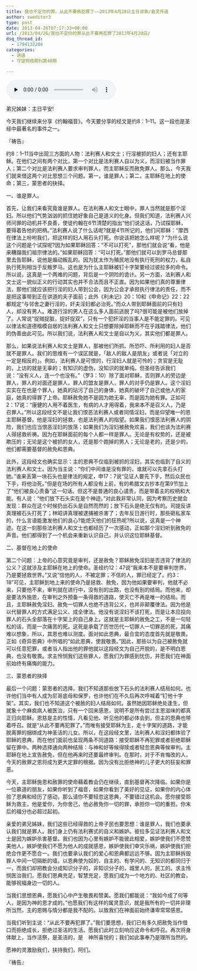 ```yaml
---
title: 我也不定你的罪，从此不要再犯罪了——2013年4月28日主日讲章/袁灵传道
author: sweditor3
type: post
date: 2013-04-26T07:17:33+00:00
url: /2013/04/26/我也不定你的罪从此不要再犯罪了2013年4月28日/
dsq_thread_id:
  - 1794132204
categories:
  - 讲道
  - 守望网络期刊第48期

---
```

<div id="c-8212" class="grandmp3">
  <audio src="https://t5.shwchurch.org/wp-content/uploads/2013/04/20130426150051451.mp3" controls false preload="none" autobuffer="false"></audio>
</div>

弟兄姊妹：主日平安!

今天我们继续来分享《约翰福音》。今天要分享的经文是约8：1–11。这一段也是圣经中最著名的事件之一。
  
『祷告』

约8：1–11当中出现三方面的人物：法利赛人和文士；行淫被抓的妇人；还有主耶稣。在他们之间有两个对比，第一个对比是法利赛人自以为义，而淫妇被当作罪人；第二个对比是法利赛人要求审判罪人，而主耶稣反而赦免罪人。那么，今天我们就来借这两个对比思想三个问题。第一，谁是罪人；第二，主耶稣在地上的使命；第三，蒙恩者的抉择。

一、谁是罪人。

首先，让我们来看究竟谁是罪人。在法利赛人和文士眼中，罪人当然就是那个淫妇。所以他们气势汹汹的抓住她好象自己是道义的化身。但我们知道，法利赛人兴师问罪的动机并不良善，使徒约翰在6节清楚的指出“他们说这话，乃试探耶稣，要得着告他的把柄。”法利赛人说了什么话呢?就是4节所记的，他们问耶稣：“摩西在律法上吩咐我们，把这样的妇人用石头打死。你说该把她怎么样呢？”为什么说这个问题是个试探呢?因为如果耶稣回答：“不可以打死”，那他们就会说“看，他是来糟蹋我们祖宗律法的。”如果耶稣回答：“可以打死。”那他们就可以到罗马总督那里去告耶稣，说他是煽动叛乱的。因为犹太作为殖民地没有执行死刑的权力，私自执行死刑相当于反叛罗马。这也是为什么主耶稣被钉十字架要经过彼拉多的命令。所以说，这真是一个两难的问题，背后是一个阴险的诡计。另一方面，法利赛人和文士这一貌似正义的行动其实也并不合法而且不正直。因为如果他们真的尊重律法，那他们就应该把行淫的妇人带到公会，因为公会才承担执行律法的责任，而不是把这事带到正在讲道的夫子面前；此外《利未记》20：10和《申命记》22：22都规定“与邻舍之妻行淫的，奸夫淫妇都必治死。”而众人带到耶稣面前的只有妇人，却没有男人。难道行淫的男人在这么多人面前逃脱了吗?很可能是被他们放掉了。人常说“捉贼捉脏，捉奸捉双”，只有一个犯奸淫的当事人是不能定罪的。可见以律法和道德楷模自居的法利赛人和文士只想要除掉耶稣而不在乎践踏律法，他们的伪善由此可见。所以我们说，法利赛人和文士是自以为义，其实他们都是罪人。

那么，如果说法利赛人和文士是罪人，那被他们所抓、所恐吓、所利用的妇人是否就不是罪人。我们的思维有一个误区就是，「敌人的敌人是朋友」或者说「对立的一定是相反的」。例如，法利赛人是可恨的，行淫妇人就是可怜的；贪官是无耻的，上访的就是无辜的；有知识的虚伪，没知识的就单纯。但圣经告诉我们说：“没有义人，连一个也没有。”（罗3：10）除了面对耶稣，否则罪人的旁边是罪人，罪人的对面还是罪人，罪人的盟友是罪人，罪人的对手仍是罪人。这个淫妇实实在在也是个罪人，她真的玷污了自己的身体，她真的破坏了自己或他人的家庭，她真的得罪了上帝。耶稣赦免她不是因为她无辜，而是因为她有罪。正如可2：17说：“康健的人用不着医生，有病的人才用得着，我来本不是召义人，乃是召罪人。”所以这段经文不是让我们恨恶法利赛人或者同情淫妇，而是仰望唯一的恩主耶稣基督。他是淫妇的拯救，也是法利赛人的指望。如果我们恨恶法利赛人的阴险，我们也应当恨恶淫妇的放荡；如果我们为淫妇被赦免欢喜，我们也该为法利赛人得拯救祈祷。因为在耶稣面前的每个人都一样是罪人。无论是有权势的，还是被欺压的；无论是这个被抓的女人，还是那个跑掉的男人；无论是老的，还是少的，他们都需要基督的赦免和恩典。

此外，这段经文也确实显示：主的恩典不仅临到被抓的淫妇，其实也临到了自义的法利赛人和文士。因为当主说：“你们中间谁是没有罪的，谁就可以先拿石头打她。”谁来丢第一块石头也是律法的规定，申17：7说“见证人要先下手，然后众民也下手，将他治死。”但是在场的所有人都没有上前，有的希腊文古抄本在第9节加上了“他们被良心责备”这一句话。但这不是普通的良心谴责，而是带着主的权柄和大能。有人说：“他们放下石头实在是个神迹。”对此我非常认同，因为考察历史就会发现：群众在这个时候扔出石头是自然而然的；放下石头是绝无仅有的。司提反讲真理被石头打死了；林昭讲真理被逮捕被杀害了；去年反日游行时，那些砸私家车的，什么言语能激发他们的良心?能熄灭他们的狂热呢?所以说，这真是一个神迹。在这一刻那些法利赛人和文士也都经历了一次感动，正如那个淫妇听到赦免的声音。他们都得到了一个机会来重新认识自己，并认识这位耶稣基督。

二、基督在地上的使命

第二个问题：上帝的心意究竟是审判，还是赦免？耶稣赦免淫妇是否违背了律法的公义？这就涉及主耶稣在地上的使命。圣经约12：47说“我来本不是要审判世界，乃是要拯救世界。”又说“信他的人，不被定罪；不信的人，罪已经定了。约3：18”可见，主耶稣到地上来的使命乃是拯救、赦免，因为他如果要审判，他就不必来，只要他不来，审判就在进行中，没有别的出路，也没有别的结局。而他来，却是要法外施恩，在审判之外预备一条得救的道路，使灭亡不再是唯一的结局。而且，主耶稣赦免淫妇、赦免一切罪人也绝不违背公义，也并非颠覆律法。因为他是以代替罪人的方式满足公义、成全律法。他没有说淫妇不该打死，而是让本应投向罪人的石头全部落在十字架上的自己身上。这就是主耶稣的赦免之工，不是一句轻松的话，而是一次痛苦的死。这死是承载了历世历代一切罪人一切罪恶的死，其痛难以想象，所以，其恩也难以测度。面对如此恩典，最合宜的态度首先就是敬畏。正如《奇异恩典》中所唱的“如此恩典，使我敬畏。”因此，那些以为自己被赦免就可以任意犯罪，或者当人指出他的罪他就以这段经文为自己开脱的，是不明白恩典，也没有敬畏。求主怜悯我们这些罪人，愿我们为罪感到忧伤，并愿我们在神面前始终有痛悔的能力。

三、蒙恩者的抉择

最后一个问题：蒙恩者的选择。我们不知道那些放下石头的法利赛人结局如何。也许他们当中有人成为尼哥底母和保罗，也许他们在不久后再次呼喊着“钉他十字架”。其实，我们也不知道这个被赦的妇人结局如何。虽然她因耶稣绝处逢生，但就象十个麻疯病人被医治，只有一个回来感恩，说明不是所有尝过主恩滋味的都真正归向耶稣。恩慈是主的性情，凡看见他、听见他的都必体会到，但主的恩典也带着呼召。就是“从此不要再犯罪了。”而唯有接受耶稣为主，走十字架的道路，才能脱离罪的捆绑成为神圣洁的儿女。所以，在这段经文里，法利赛人和淫妇都体验了耶稣的恩典，而在他们面前也呈现两条不同道路：接受耶稣不再犯罪或者拒绝耶稣留在罪中。两种选择通向两种结局：与神和好等候得赎或者轻忽恩典等候审判。主耶稣在地上宣告赦免，但在他再来时还要最终审判。在那时，对于不肯悔改的人，今天的赦罪之恩将成为更大定罪的根据。因为没有比拒绝神的儿子更大的狂妄和罪恶。

今天，主耶稣施恩和赦罪的使命藉着教会仍在继续，直到基督再次降临。如果你是一位慕道的朋友，如果你听到了福音，如果你看到了美好的见证，如果你的内心体验了恩典和经历了感动，那么请你不要轻忽这恩典，不要错过这机会。愿你接受耶稣为救主，他是爱你，为你舍己，他必赦免你一切的罪，承担你一切的重担。你末后的福分也必超过起初。

亲爱的弟兄姊妹，我们这些已经得救的上帝子民也要思想：谁是罪人，我们也要承认我们就是罪人。我们身上仍有法利赛式的自义和嫉妒。彼拉多见证法利赛人和文士是因为嫉妒杀害基督。我们也因为心里有嫉妒不能彼此相爱，嫉妒使我们不愿赞美他人，嫉妒使我们不愿为他人的成就感恩，嫉妒使我们幸灾乐祸，嫉妒使我们拒绝合作更不愿合一。我们也要承认我们的爱心和恩典都远远不够。因为主耶稣拆毁罪人中间一切隔断的墙，以恩典使为奴的、自主的、有学问的、无知识的都同归于一，而我们却把教会分成知识分子的，非知识分子的，城里人的，民工的。求主怜悯医治我们，愿我们恩典充足，智慧充足，愿我们成为一个地方的、社区的教会，能够祝福身边一切的人。

当我们思想恩典，愿我们心中产生敬畏和赞美。愿我们都能说：“我如今成了何等人，是因为神的恩才成的。”也愿我们有这样的属灵意识，就是我所有的一切并非理所当然，主的恩赐与情分都是我不配的。以致我们在神面前始终谦卑常常感恩。

当我们听到主说：“从此不要再犯罪了。”我们要思想，我们已有多久把赦免当作借口而拒绝成长，拒绝过圣洁的生活。愿我们此时立刻响应这命令和呼召。再次将身体献上，当作活祭，是圣洁的，是 神所喜悦的；我们如此事奉乃是理所当然的。

愿神的灵激励我们，扶持我们，阿们。

『祷告』